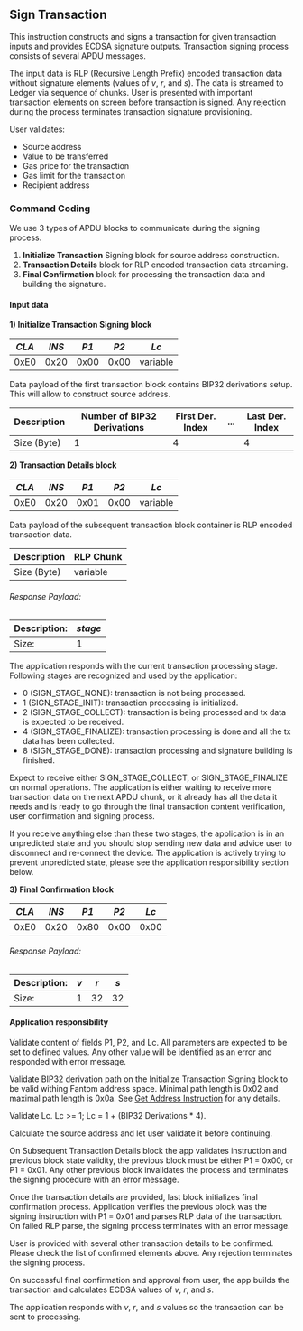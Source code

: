## Sign Transaction

This instruction constructs and signs a transaction for given transaction inputs and provides ECDSA signature outputs.
Transaction signing process consists of several APDU messages.

The input data is RLP (Recursive Length Prefix) encoded transaction data without signature elements 
(values of *v*, *r*, and *s*). The data is streamed to Ledger via sequence of chunks. User is presented
with important transaction elements on screen before transaction is signed. Any rejection during the
process terminates transaction signature provisioning.

User validates:
- Source address
- Value to be transferred
- Gas price for the transaction
- Gas limit for the transaction
- Recipient address

### Command Coding

We use 3 types of APDU blocks to communicate during the signing process.
1) **Initialize Transaction** Signing block for source address construction.
2) **Transaction Details** block for RLP encoded transaction data streaming.
3) **Final Confirmation** block for processing the transaction data and building the signature.

#### Input data

**1) Initialize Transaction Signing block**
 
| *CLA* | *INS* | *P1* | *P2* |   *Lc*   |
|-------|-------|------|------|----------|
|  0xE0 |  0x20 | 0x00 | 0x00 | variable |

Data payload of the first transaction block contains BIP32 derivations setup. This will allow to construct source
address.

| Description | Number of BIP32 Derivations | First Der. Index | ... | Last Der. Index | 
|-------------|-----------------------------|------------------|-----|-----------------|
| Size (Byte) |    1                        |        4         |     |       4         |

**2) Transaction Details block**

| *CLA* | *INS* | *P1* | *P2* |   *Lc*   |
|-------|-------|------|------|----------|
|  0xE0 |  0x20 | 0x01 | 0x00 | variable |

Data payload of the subsequent transaction block container is RLP encoded transaction data.

| Description |  RLP Chunk  | 
|-------------|-------------|
| Size (Byte) |   variable  |

###### Response Payload:

|Description: |  *stage*  |
|-------------|-----------|
|Size:        |     1     |

The application responds with the current transaction processing stage. Following stages
are recognized and used by the application:

  - 0 (SIGN_STAGE_NONE): transaction is not being processed.
  - 1 (SIGN_STAGE_INIT): transaction processing is initialized.
  - 2 (SIGN_STAGE_COLLECT): transaction is being processed and tx data is expected to be received.  
  - 4 (SIGN_STAGE_FINALIZE): transaction processing is done and all the tx data has been collected.
  - 8 (SIGN_STAGE_DONE): transaction processing and signature building is finished.

Expect to receive either SIGN_STAGE_COLLECT, or SIGN_STAGE_FINALIZE on normal operations. The application 
is either waiting to receive more transaction data on the next APDU chunk, or it already has all 
the data it needs and is ready to go through the final transaction content verification, user confirmation
and signing process.

If you receive anything else than these two stages, the application is in an unpredicted state 
and you should stop sending new data and advice user to disconnect and re-connect the device.
The application is actively trying to prevent unpredicted state, please see the application 
responsibility section below.  

**3) Final Confirmation block**

| *CLA* | *INS* | *P1* | *P2* | *Lc* |
|-------|-------|------|------|------|
|  0xE0 |  0x20 | 0x80 | 0x00 | 0x00 |

###### Response Payload:

|Description: |  *v*  |  *r*  |  *s*  |
|-------------|-------|-------|-------|
|Size:        |   1   |   32  |   32  |

#### Application responsibility

Validate content of fields P1, P2, and Lc. All parameters are expected
to be set to defined values. Any other value will be identified
as an error and responded with error message.

Validate BIP32 derivation path on the Initialize Transaction Signing block 
to be valid withing Fantom address space. Minimal path length is 0x02 
and maximal path length is 0x0a. See [Get Address Instruction](cmd_get_address.md) for
any details.

Validate Lc. Lc >= 1; Lc = 1 + (BIP32 Derivations * 4).
 
Calculate the source address and let user validate it before continuing.

On Subsequent Transaction Details block the app validates instruction and previous 
block state validity, the previous block must be either P1 = 0x00, or P1 = 0x01. Any other
previous block invalidates the process and terminates the signing procedure with 
an error message.

Once the transaction details are provided, last block initializes final confirmation process. 
Application verifies the previous block was the signing instruction with P1 = 0x01 and parses
RLP data of the transaction. On failed RLP parse, the signing process terminates with an error message.

User is provided with several other transaction details to be confirmed. Please check the list of confirmed elements
above. Any rejection terminates the signing process.

On successful final confirmation and approval from user, 
the app builds the transaction and calculates ECDSA values of *v*, *r*, and *s*.

The application responds with *v*, *r*, and *s* values so the transaction can be sent to processing.
